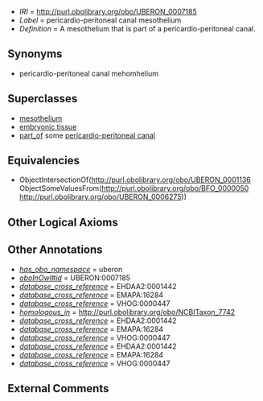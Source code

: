  * *IRI* = http://purl.obolibrary.org/obo/UBERON_0007185
 * *Label* = pericardio-peritoneal canal mesothelium
 * *Definition* = A mesothelium that is part of a pericardio-peritoneal canal.

## Synonyms

 * pericardio-peritoneal canal mehomhelium

## Superclasses

 * [mesothelium](../../UBERON/36/UBERON_0001136.md)
 * [embryonic tissue](../../UBERON/91/UBERON_0005291.md)
 * [part_of](../../BFO/50/BFO_0000050.md) some [pericardio-peritoneal canal](../../UBERON/75/UBERON_0006275.md)

## Equivalencies

 * ObjectIntersectionOf(<http://purl.obolibrary.org/obo/UBERON_0001136> ObjectSomeValuesFrom(<http://purl.obolibrary.org/obo/BFO_0000050> <http://purl.obolibrary.org/obo/UBERON_0006275>))

## Other Logical Axioms


## Other Annotations

 * *[has_obo_namespace](../../ce/oboInOwl#hasOBONamespace.md)* = uberon
 * *[oboInOwl#id](../../id/oboInOwl#id.md)* = UBERON:0007185
 * *[database_cross_reference](../../ef/oboInOwl#hasDbXref.md)* = EHDAA2:0001442
 * *[database_cross_reference](../../ef/oboInOwl#hasDbXref.md)* = EMAPA:16284
 * *[database_cross_reference](../../ef/oboInOwl#hasDbXref.md)* = VHOG:0000447
 * *[homologous_in](../../core#homologous/in/core#homologous_in.md)* = http://purl.obolibrary.org/obo/NCBITaxon_7742
 * *[database_cross_reference](../../ef/oboInOwl#hasDbXref.md)* = EHDAA2:0001442
 * *[database_cross_reference](../../ef/oboInOwl#hasDbXref.md)* = EMAPA:16284
 * *[database_cross_reference](../../ef/oboInOwl#hasDbXref.md)* = VHOG:0000447
 * *[database_cross_reference](../../ef/oboInOwl#hasDbXref.md)* = EHDAA2:0001442
 * *[database_cross_reference](../../ef/oboInOwl#hasDbXref.md)* = EMAPA:16284
 * *[database_cross_reference](../../ef/oboInOwl#hasDbXref.md)* = VHOG:0000447

## External Comments

